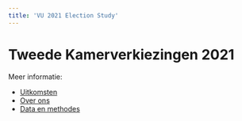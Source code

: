 ```yaml
---
title: 'VU 2021 Election Study'
---
```


# Tweede Kamerverkiezingen 2021

Meer informatie:

+ [Uitkomsten](uitkomsten.md)
+ [Over ons](over.md)
+ [Data en methodes](methode.md)

